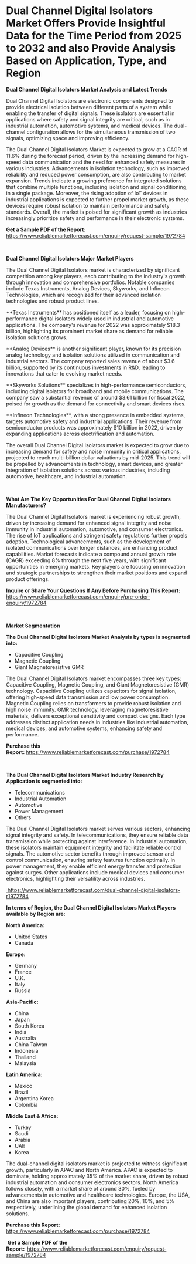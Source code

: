 <p><h1>Dual Channel Digital Isolators Market Offers Provide Insightful Data for the Time Period from 2025 to 2032 and also Provide Analysis Based on Application, Type, and Region</h1></p><p><strong>Dual Channel Digital Isolators Market Analysis and Latest Trends</strong></p>
<p><p>Dual Channel Digital Isolators are electronic components designed to provide electrical isolation between different parts of a system while enabling the transfer of digital signals. These isolators are essential in applications where safety and signal integrity are critical, such as in industrial automation, automotive systems, and medical devices. The dual-channel configuration allows for the simultaneous transmission of two signals, optimizing space and improving efficiency.</p><p>The Dual Channel Digital Isolators Market is expected to grow at a CAGR of 11.6% during the forecast period, driven by the increasing demand for high-speed data communication and the need for enhanced safety measures in various industries. Advancements in isolation technology, such as improved reliability and reduced power consumption, are also contributing to market expansion. Trends indicate a growing preference for integrated solutions that combine multiple functions, including isolation and signal conditioning, in a single package. Moreover, the rising adoption of IoT devices in industrial applications is expected to further propel market growth, as these devices require robust isolation to maintain performance and safety standards. Overall, the market is poised for significant growth as industries increasingly prioritize safety and performance in their electronic systems.</p></p>
<p><strong>Get a Sample PDF of the Report:&nbsp;</strong> <a href="https://www.reliablemarketforecast.com/enquiry/request-sample/1972784?utm_campaign=3507&utm_medium=2&utm_source=Github&utm_content=ia&utm_term=15042025&utm_id=dual-channel-digital-isolators">https://www.reliablemarketforecast.com/enquiry/request-sample/1972784</a></p>
<p>&nbsp;</p>
<p><strong>Dual Channel Digital Isolators Major Market Players</strong></p>
<p><p>The Dual Channel Digital Isolators market is characterized by significant competition among key players, each contributing to the industry's growth through innovation and comprehensive portfolios. Notable companies include Texas Instruments, Analog Devices, Skyworks, and Infineon Technologies, which are recognized for their advanced isolation technologies and robust product lines.</p><p>**Texas Instruments** has positioned itself as a leader, focusing on high-performance digital isolators widely used in industrial and automotive applications. The company's revenue for 2022 was approximately $18.3 billion, highlighting its prominent market share as demand for reliable isolation solutions grows.</p><p>**Analog Devices** is another significant player, known for its precision analog technology and isolation solutions utilized in communication and industrial sectors. The company reported sales revenue of about $3.6 billion, supported by its continuous investments in R&D, leading to innovations that cater to evolving market needs.</p><p>**Skyworks Solutions** specializes in high-performance semiconductors, including digital isolators for broadband and mobile communications. The company saw a substantial revenue of around $3.61 billion for fiscal 2022, poised for growth as the demand for connectivity and smart devices rises.</p><p>**Infineon Technologies**, with a strong presence in embedded systems, targets automotive safety and industrial applications. Their revenue from semiconductor products was approximately $10 billion in 2022, driven by expanding applications across electrification and automation.</p><p>The overall Dual Channel Digital Isolators market is expected to grow due to increasing demand for safety and noise immunity in critical applications, projected to reach multi-billion dollar valuations by mid-2025. This trend will be propelled by advancements in technology, smart devices, and greater integration of isolation solutions across various industries, including automotive, healthcare, and industrial automation.</p></p>
<p>&nbsp;</p>
<p><strong>What Are The Key Opportunities For Dual Channel Digital Isolators Manufacturers?</strong></p>
<p><p>The Dual Channel Digital Isolators market is experiencing robust growth, driven by increasing demand for enhanced signal integrity and noise immunity in industrial automation, automotive, and consumer electronics. The rise of IoT applications and stringent safety regulations further propels adoption. Technological advancements, such as the development of isolated communications over longer distances, are enhancing product capabilities. Market forecasts indicate a compound annual growth rate (CAGR) exceeding 8% through the next five years, with significant opportunities in emerging markets. Key players are focusing on innovation and strategic partnerships to strengthen their market positions and expand product offerings.</p></p>
<p><strong>Inquire or Share Your Questions If Any Before Purchasing This Report:</strong> <a href="https://www.reliablemarketforecast.com/enquiry/pre-order-enquiry/1972784?utm_campaign=3507&utm_medium=2&utm_source=Github&utm_content=ia&utm_term=15042025&utm_id=dual-channel-digital-isolators">https://www.reliablemarketforecast.com/enquiry/pre-order-enquiry/1972784</a></p>
<p>&nbsp;</p>
<p><strong>Market Segmentation</strong></p>
<p><strong>The Dual Channel Digital Isolators Market Analysis by types is segmented into:</strong></p>
<p><ul><li>Capacitive Coupling</li><li>Magnetic Coupling</li><li>Giant Magnetoresistive GMR</li></ul></p>
<p><p>The Dual Channel Digital Isolators market encompasses three key types: Capacitive Coupling, Magnetic Coupling, and Giant Magnetoresistive (GMR) technology. Capacitive Coupling utilizes capacitors for signal isolation, offering high-speed data transmission and low power consumption. Magnetic Coupling relies on transformers to provide robust isolation and high noise immunity. GMR technology, leveraging magnetoresistive materials, delivers exceptional sensitivity and compact designs. Each type addresses distinct application needs in industries like industrial automation, medical devices, and automotive systems, enhancing safety and performance.</p></p>
<p><strong>Purchase this Report:&nbsp;</strong><a href="https://www.reliablemarketforecast.com/purchase/1972784?utm_campaign=3507&utm_medium=2&utm_source=Github&utm_content=ia&utm_term=15042025&utm_id=dual-channel-digital-isolators">https://www.reliablemarketforecast.com/purchase/1972784</a></p>
<p>&nbsp;</p>
<p><strong>The Dual Channel Digital Isolators Market Industry Research by Application is segmented into:</strong></p>
<p><ul><li>Telecommunications</li><li>Industrial Automation</li><li>Automotive</li><li>Power Management</li><li>Others</li></ul></p>
<p><p>The Dual Channel Digital Isolators market serves various sectors, enhancing signal integrity and safety. In telecommunications, they ensure reliable data transmission while protecting against interference. In industrial automation, these isolators maintain equipment integrity and facilitate reliable control signals. The automotive sector benefits through improved sensor and control communication, ensuring safety features function optimally. In power management, they enable efficient energy transfer and protection against surges. Other applications include medical devices and consumer electronics, highlighting their versatility across industries.</p></p>
<p><a href="https://www.reliablemarketforecast.com/dual-channel-digital-isolators-r1972784?utm_campaign=3507&utm_medium=2&utm_source=Github&utm_content=ia&utm_term=15042025&utm_id=dual-channel-digital-isolators">&nbsp;https://www.reliablemarketforecast.com/dual-channel-digital-isolators-r1972784</a></p>
<p><strong>In terms of Region, the Dual Channel Digital Isolators Market Players available by Region are:</strong></p>
<p>
    <p> <strong> North America: </strong>
        <ul>
            <li>United States</li>
            <li>Canada</li>
        </ul>
        </p> 
    <p> <strong> Europe: </strong>
        <ul>
            <li>Germany</li>
            <li>France</li>
            <li>U.K.</li>
            <li>Italy</li>
            <li>Russia</li>
        </ul>
        </p> 
    <p> <strong> Asia-Pacific: </strong>
        <ul>
            <li>China</li>
            <li>Japan</li>
            <li>South Korea</li>
            <li>India</li>
            <li>Australia</li>
            <li>China Taiwan</li>
            <li>Indonesia</li>
            <li>Thailand</li>
            <li>Malaysia</li>
        </ul>
        </p> 
    <p> <strong> Latin America: </strong>
        <ul>
            <li>Mexico</li>
            <li>Brazil</li>
            <li>Argentina Korea</li>
            <li>Colombia</li>
        </ul>
        </p> 
    <p> <strong> Middle East & Africa: </strong>
        <ul>
            <li>Turkey</li>
            <li>Saudi</li>
            <li>Arabia</li>
            <li>UAE</li>
            <li>Korea</li>
        </ul>
    </p>
    </p>
<p><p>The dual-channel digital isolators market is projected to witness significant growth, particularly in APAC and North America. APAC is expected to dominate, holding approximately 35% of the market share, driven by robust industrial automation and consumer electronics sectors. North America follows closely, with a market share of around 30%, fueled by advancements in automotive and healthcare technologies. Europe, the USA, and China are also important players, contributing 20%, 10%, and 5% respectively, underlining the global demand for enhanced isolation solutions.</p></p>
<p><strong>Purchase this Report: </strong><a href="https://www.reliablemarketforecast.com/purchase/1972784?utm_campaign=3507&utm_medium=2&utm_source=Github&utm_content=ia&utm_term=15042025&utm_id=dual-channel-digital-isolators">https://www.reliablemarketforecast.com/purchase/1972784</a></p>
<p>&nbsp;<strong>Get a Sample PDF of the Report:&nbsp;&nbsp;</strong><a href="https://www.reliablemarketforecast.com/enquiry/request-sample/1972784?utm_campaign=3507&utm_medium=2&utm_source=Github&utm_content=ia&utm_term=15042025&utm_id=dual-channel-digital-isolators">https://www.reliablemarketforecast.com/enquiry/request-sample/1972784</a></p>
<p><strong></strong></p>
<p><p></p><p></p><p></p></p>